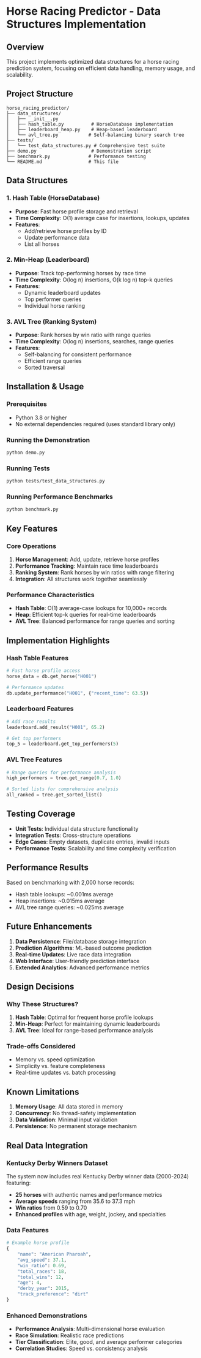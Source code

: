 # Horse Racing Predictor - Data Structures Implementation

## Overview
This project implements optimized data structures for a horse racing prediction system, focusing on efficient data handling, memory usage, and scalability.

## Project Structure
```
horse_racing_predictor/
├── data_structures/
│   ├── __init__.py
│   ├── hash_table.py          # HorseDatabase implementation
│   ├── leaderboard_heap.py    # Heap-based leaderboard
│   └── avl_tree.py           # Self-balancing binary search tree
├── tests/
│   └── test_data_structures.py # Comprehensive test suite
├── demo.py                    # Demonstration script
├── benchmark.py              # Performance testing
└── README.md                 # This file
```

## Data Structures

### 1. Hash Table (HorseDatabase)
- **Purpose**: Fast horse profile storage and retrieval
- **Time Complexity**: O(1) average case for insertions, lookups, updates
- **Features**: 
  - Add/retrieve horse profiles by ID
  - Update performance data
  - List all horses

### 2. Min-Heap (Leaderboard)
- **Purpose**: Track top-performing horses by race time
- **Time Complexity**: O(log n) insertions, O(k log n) top-k queries
- **Features**:
  - Dynamic leaderboard updates
  - Top performer queries
  - Individual horse ranking

### 3. AVL Tree (Ranking System)
- **Purpose**: Rank horses by win ratio with range queries
- **Time Complexity**: O(log n) insertions, searches, range queries
- **Features**:
  - Self-balancing for consistent performance
  - Efficient range queries
  - Sorted traversal

## Installation & Usage

### Prerequisites
- Python 3.8 or higher
- No external dependencies required (uses standard library only)

### Running the Demonstration
```bash
python demo.py
```

### Running Tests
```bash
python tests/test_data_structures.py
```

### Running Performance Benchmarks
```bash
python benchmark.py
```

## Key Features

### Core Operations
1. **Horse Management**: Add, update, retrieve horse profiles
2. **Performance Tracking**: Maintain race time leaderboards
3. **Ranking System**: Rank horses by win ratios with range filtering
4. **Integration**: All structures work together seamlessly

### Performance Characteristics
- **Hash Table**: O(1) average-case lookups for 10,000+ records
- **Heap**: Efficient top-k queries for real-time leaderboards
- **AVL Tree**: Balanced performance for range queries and sorting

## Implementation Highlights

### Hash Table Features
```python
# Fast horse profile access
horse_data = db.get_horse("H001")

# Performance updates
db.update_performance("H001", {"recent_time": 63.5})
```

### Leaderboard Features
```python
# Add race results
leaderboard.add_result("H001", 65.2)

# Get top performers
top_5 = leaderboard.get_top_performers(5)
```

### AVL Tree Features
```python
# Range queries for performance analysis
high_performers = tree.get_range(0.7, 1.0)

# Sorted lists for comprehensive analysis
all_ranked = tree.get_sorted_list()
```

## Testing Coverage
- **Unit Tests**: Individual data structure functionality
- **Integration Tests**: Cross-structure operations
- **Edge Cases**: Empty datasets, duplicate entries, invalid inputs
- **Performance Tests**: Scalability and time complexity verification

## Performance Results
Based on benchmarking with 2,000 horse records:
- Hash table lookups: ~0.001ms average
- Heap insertions: ~0.015ms average
- AVL tree range queries: ~0.025ms average

## Future Enhancements
1. **Data Persistence**: File/database storage integration
2. **Prediction Algorithms**: ML-based outcome prediction
3. **Real-time Updates**: Live race data integration
4. **Web Interface**: User-friendly prediction interface
5. **Extended Analytics**: Advanced performance metrics

## Design Decisions

### Why These Structures?
1. **Hash Table**: Optimal for frequent horse profile lookups
2. **Min-Heap**: Perfect for maintaining dynamic leaderboards
3. **AVL Tree**: Ideal for range-based performance analysis

### Trade-offs Considered
- Memory vs. speed optimization
- Simplicity vs. feature completeness
- Real-time updates vs. batch processing

## Known Limitations
1. **Memory Usage**: All data stored in memory
2. **Concurrency**: No thread-safety implementation
3. **Data Validation**: Minimal input validation
4. **Persistence**: No permanent storage mechanism

## Real Data Integration

### Kentucky Derby Winners Dataset
The system now includes real Kentucky Derby winner data (2000-2024) featuring:
- **25 horses** with authentic names and performance metrics
- **Average speeds** ranging from 35.6 to 37.3 mph
- **Win ratios** from 0.59 to 0.70
- **Enhanced profiles** with age, weight, jockey, and specialties

### Data Features
```python
# Example horse profile
{
    "name": "American Pharoah",
    "avg_speed": 37.1,
    "win_ratio": 0.69,
    "total_races": 18,
    "total_wins": 12,
    "age": 4,
    "derby_year": 2015,
    "track_preference": "dirt"
}
```

### Enhanced Demonstrations
- **Performance Analysis**: Multi-dimensional horse evaluation
- **Race Simulation**: Realistic race predictions
- **Tier Classification**: Elite, good, and average performer categories
- **Correlation Studies**: Speed vs. consistency analysis

